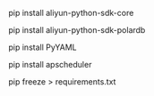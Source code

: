 
pip install aliyun-python-sdk-core

pip install aliyun-python-sdk-polardb

pip install PyYAML

pip install apscheduler




pip freeze > requirements.txt

